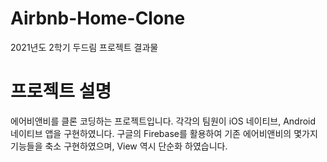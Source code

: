 # Airbnb-Home-Clone

2021년도 2학기 두드림 프로젝트 결과물

# 프로젝트 설명

에어비앤비를 클론 코딩하는 프로젝트입니다. 각각의 팀원이 iOS 네이티브, Android 네이티브 앱을 구현하였니다. 
구글의 Firebase를 활용하여 기존 에어비앤비의 몇가지 기능들을 축소 구현하였으며, View 역시 단순화 하였습니다.
